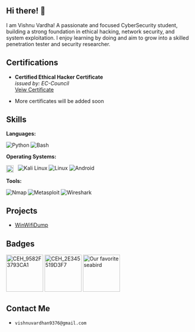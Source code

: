 ## Hi there! 👋

I am Vishnu Vardha! A passionate and focused CyberSecurity student, building a strong foundation in ethical hacking, network security, and system exploitation. I enjoy learning by doing and aim to grow into a skilled penetration tester and security researcher.

## Certifications
- <p dir="auto">
  <strong>Certified Ethical Hacker Certificate</strong>
  <br>
  <em>issued by: EC-Council </em>
  <br>
  <a href="https://drive.google.com/file/d/1kxxEByn6HF1QXGv0kXeOJXYfZIbv2TeS/view?usp=sharing"
    target="_blank"> Veiw Certificate </a>
</p>

- More certificates will be added soon

## Skills
<p>
<strong>Languages:</strong>
  
  ![Python](https://img.shields.io/badge/Python-1e1e1e?logo=python)
  ![Bash](https://img.shields.io/badge/Bash-1e1e1e?logo=gnubash&logoColor=white)
</p>
<p>
<strong>Operating Systems:</strong>
  
<img src="https://github.com/user-attachments/assets/144b0931-00df-4919-8131-1c84887e501c" width=20 style="vertical-align:middle"/> &nbsp;
![Kali Linux](https://img.shields.io/badge/Kali_Linux-1e1e1e?logo=kalilinux&logoColor=skyblue)
![Linux](https://img.shields.io/badge/Linux-1e1e1e?logo=linux&logoColor=white)
![Android](https://img.shields.io/badge/Android-1e1e1e?logo=android&logoColor=white)
</p>
<p>
<strong>Tools:</strong>

![Nmap](https://img.shields.io/badge/%F0%9F%93%A1_Nmap-1e1e1e?)
![Metasploit](https://img.shields.io/badge/%F0%9F%9B%A0%EF%B8%8F_Metasploit_Framework-1e1e1e?)
![Wireshark](https://img.shields.io/badge/%F0%9F%A6%88_Wireshark-1e1e1e?)
</p>

## Projects
- <a href="https://github.com/vishnuuvardn/WinWifiDump" target="_blank">WinWifiDump</a>

## Badges
<img width="100" height="100" alt="CEH_9582F3793CA1" src="https://github.com/user-attachments/assets/b2937b5c-eee4-4a2e-86cb-11b34e569d02" />
<img width="100" height="100" alt="CEH_2E345519D3F7" src="https://github.com/user-attachments/assets/7444cc63-2c1c-49fe-92a4-6c6b10f21f0d" />
<img width="100" height="100" alt="Our favorite seabird" src="https://github.com/user-attachments/assets/d74b8e3a-6d06-4b88-b190-b1e39b204498" />

## Contact Me
- `vishnuvardhan9376@gmail.com`
